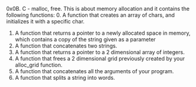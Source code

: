 0x0B. C - malloc, free.
This is about memory allocation and it contains the following functions:
0. A function that creates an array of chars, and initializes it with a specific char.
1. A function that returns a pointer to a newly allocated space in memory, which contains a copy of the string given as a parameter
2. A function that concatenates two strings.
3. A function that returns a pointer to a 2 dimensional array of integers.
4. A function that frees a 2 dimensional grid previously created by your alloc_grid function.
5. A function that concatenates all the arguments of your program.
6. A function that splits a string into words.
